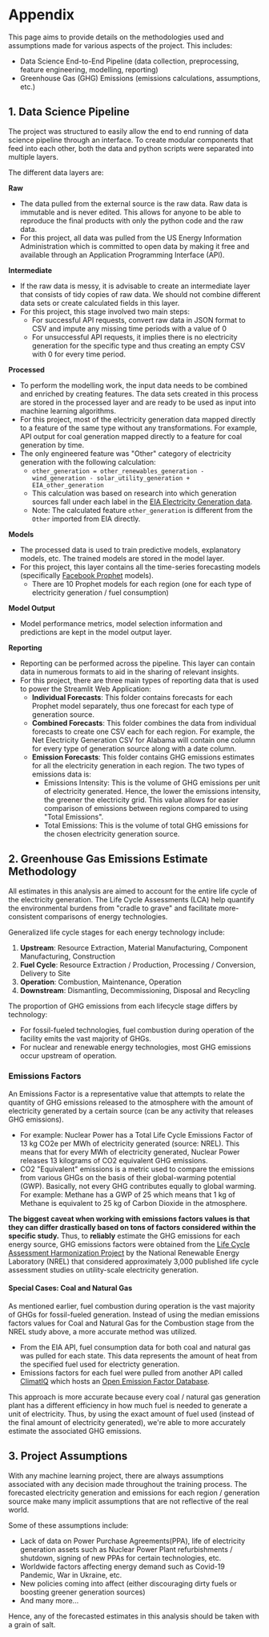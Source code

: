 # Appendix

This page aims to provide details on the methodologies used and assumptions made for various aspects of the project. This includes:
- Data Science End-to-End Pipeline (data collection, preprocessing, feature engineering, modelling, reporting)
- Greenhouse Gas (GHG) Emissions (emissions calculations, assumptions, etc.)

## 1. Data Science Pipeline 

The project was structured to easily allow the end to end running of data science pipeline through an interface. 
To create modular components that feed into each other, both the data and python scripts were separated into multiple layers. 

The different data layers are: 

**Raw** 
  - The data pulled from the external source is the raw data. Raw data is immutable and is never edited. This allows for anyone to be able to reproduce the final products with only the python code and the raw data. 
  - For this project, all data was pulled from the US Energy Information Administration which is committed to open data by making it free and available through an Application Programming Interface (API). 

**Intermediate**
  - If the raw data is messy, it is advisable to create an intermediate layer that consists of tidy copies of raw data. We should not combine different data sets or create calculated fields in this layer. 
  - For this project, this stage involved two main steps: 
    - For successful API requests, convert raw data in JSON format to CSV and impute any missing time periods with a value of 0
    - For unsuccessful API requests, it implies there is no electricity generation for the specific type and thus creating an empty CSV with 0 for every time period. 

**Processed**
  - To perform the modelling work, the input data needs to be combined and enriched by creating features. The data sets created in this process are stored in the processed layer and are ready to be used as input into machine learning algorithms.
  - For this project, most of the electricity generation data mapped directly to a feature of the same type without any transformations. For example, API output for coal generation mapped directly to a feature for coal generation by time. 
  - The only engineered feature was "Other" category of electricity generation with the following calculation: 
    - `other_generation = other_renewables_generation - wind_generation - solar_utility_generation + EIA_other_generation`
    - This calculation was based on research into which generation sources fall under each label in the [EIA Electricity Generation data](https://www.eia.gov/electricity/annual/html/epa_03_01_a.html).
    - Note: The calculated feature `other_generation` is different from the `Other` imported from EIA directly. 
    
**Models**
  - The processed data is used to train predictive models, explanatory models, etc. The trained models are stored in the model layer. 
  - For this project, this layer contains all the time-series forecasting models (specifically [Facebook Prophet](https://facebook.github.io/prophet/) models). 
    - There are 10 Prophet models for each region (one for each type of electricity generation / fuel consumption)
    

**Model Output**
  - Model performance metrics, model selection information and predictions are kept in the model output layer.

**Reporting** 
  - Reporting can be performed across the pipeline. This layer can contain data in numerous formats to aid in the sharing of relevant insights. 
  - For this project, there are three main types of reporting data that is used to power the Streamlit Web Application: 
    - **Individual Forecasts**: This folder contains forecasts for each Prophet model separately, thus one forecast for each type of generation source. 
    - **Combined Forecasts**: This folder combines the data from individual forecasts to create one CSV each for each region. For example, the Net Electricity Generation CSV for Alabama will contain one column for every type of generation source along with a date column. 
    - **Emission Forecasts**: This folder contains GHG emissions estimates for all the electricity generation in each region. The two types of emissions data is: 
      - Emissions Intensity: This is the volume of GHG emissions per unit of electricity generated. Hence, the lower the emissions intensity, the greener the electricity grid. This value allows for easier comparison of emissions between regions compared to using "Total Emissions".
      - Total Emissions: This is the volume of total GHG emissions for the chosen electricity generation source.      
    
## 2. Greenhouse Gas Emissions Estimate Methodology

All estimates in this analysis are aimed to account for the entire life cycle of the electricity generation. 
The Life Cycle Assessments (LCA) help quantify the environmental burdens from "cradle to grave" and facilitate more-consistent comparisons of energy technologies. 

Generalized life cycle stages for each energy technology include: 
1. **Upstream**: Resource Extraction, Material Manufacturing, Component Manufacturing, Construction
2. **Fuel Cycle**: Resource Extraction / Production, Processing / Conversion, Delivery to Site
3. **Operation**: Combustion, Maintenance, Operation
4. **Downstream**: Dismantling, Decommissioning, Disposal and Recycling 

The proportion of GHG emissions from each lifecycle stage differs by technology: 
  - For fossil-fueled technologies, fuel combustion during operation of the facility emits the vast majority of GHGs. 
  - For nuclear and renewable energy technologies, most GHG emissions occur upstream of operation. 


### Emissions Factors 

An Emissions Factor is a representative value that attempts to relate the quantity of GHG emissions released to the 
atmosphere with the amount of electricity generated by a certain source (can be any activity that releases GHG emissions).
  - For example: Nuclear Power has a Total Life Cycle Emissions Factor of 13 kg CO2e per MWh of electricity generated (source: NREL). 
    This means that for every MWh of electricity generated, Nuclear Power releases 13 kilograms of CO2 equivalent GHG emissions.
  - CO2 "Equivalent" emissions is a metric used to compare the emissions from various GHGs on the basis of their global-warming potential (GWP). 
    Basically, not every GHG contributes equally to global warming. For example: Methane has a GWP of 25 which means that 1 kg of Methane is equivalent to 25 kg of Carbon Dioxide in the atmosphere.
    
**The biggest caveat when working with emissions factors values is that they can differ drastically based on tons of factors considered within the specific study.** 
Thus, to **reliably** estimate the GHG emissions for each energy source, GHG emissions factors were obtained from the [Life Cycle Assessment Harmonization Project](https://www.nrel.gov/analysis/life-cycle-assessment.html)
by the National Renewable Energy Laboratory (NREL) that considered approximately 3,000 published life cycle assessment studies on utility-scale electricity generation. 

#### Special Cases: Coal and Natural Gas

As mentioned earlier, fuel combustion during operation is the vast majority of GHGs for fossil-fueled generation. Instead of using the median emissions factors values for Coal and Natural Gas for the Combustion stage
from the NREL study above, a more accurate method was utilized.
- From the EIA API, fuel consumption data for both coal and natural gas was pulled for each state. This data represents the amount of heat from the specified fuel used for electricty generation.
- Emissions factors for each fuel were pulled from another API called [ClimatIQ](https://docs.climatiq.io/) which hosts an [Open Emission Factor Database](https://github.com/climatiq/Open-Emission-Factors-DB). 

This approach is more accurate because every coal / natural gas generation plant has a different efficiency in how much fuel is needed to generate a unit of electricity. Thus, by using the exact amount of 
fuel used (instead of the final amount of electricity generated), we're able to more accurately estimate the associated GHG emissions. 


## 3. Project Assumptions 

With any machine learning project, there are always assumptions associated with any decision made throughout the training process. 
The forecasted electricity generation and emissions for each region / generation source make many implicit assumptions 
that are not reflective of the real world. 

Some of these assumptions include: 
- Lack of data on Power Purchase Agreements(PPA), life of electricity generation assets such as Nuclear Power Plant refurbishments / shutdown, signing of new PPAs for certain technologies, etc. 
- Worldwide factors affecting energy demand such as Covid-19 Pandemic, War in Ukraine, etc. 
- New policies coming into affect (either discouraging dirty fuels or boosting greener generation sources) 
- And many more... 

Hence, any of the forecasted estimates in this analysis should be taken with a grain of salt. 












